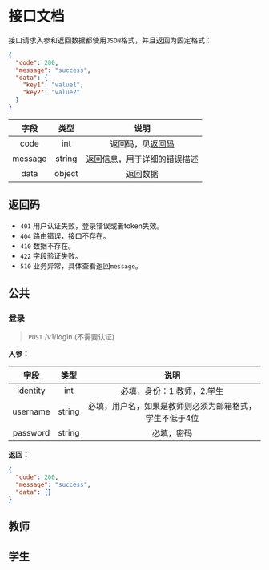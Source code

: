 # 接口文档

接口请求入参和返回数据都使用`JSON`格式，并且返回为固定格式：

```json
{
  "code": 200,
  "message": "success",
  "data": {
    "key1": "value1",
    "key2": "value2"
  }
}
```

|   字段    |   类型   |        说明        |
|:-------:|:------:|:----------------:|
|  code   |  int   | 返回码，见[返回码](#返回码) |
| message | string |  返回信息，用于详细的错误描述  |
|  data   | object |       返回数据       |

## 返回码

- `401` 用户认证失败，登录错误或者token失效。
- `404` 路由错误，接口不存在。
- `410` 数据不存在。
- `422` 字段验证失败。
- `510` 业务异常，具体查看返回`message`。

## 公共

### 登录

> `POST` /v1/login (不需要认证)

**入参：**

|    字段    |   类型   |              说明              |
|:--------:|:------:|:----------------------------:|
| identity |  int   |       必填，身份：1.教师，2.学生        |
| username | string | 必填，用户名，如果是教师则必须为邮箱格式，学生不低于4位 |
| password | string |            必填，密码             |

**返回：**
```json
{
  "code": 200,
  "message": "success",
  "data": {}
}
```

## 教师

## 学生
